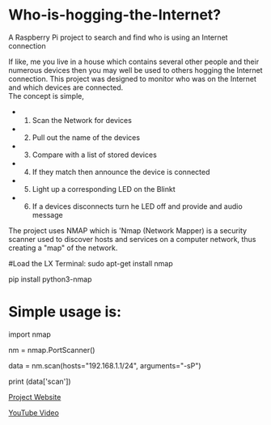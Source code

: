 # Who-is-hogging-the-Internet?
A Raspberry Pi project to search and find who is using an Internet connection

If like, me you live in a house which contains several other people and their numerous devices then you may well be used to others hogging the Internet connection.  This project was  designed to monitor who was on the Internet and which devices are connected.  
The concept is simple, 
* 1. Scan the Network for devices
* 2. Pull out the name of the devices
* 3. Compare with a list of stored devices
* 4. If they match then announce the device is connected
* 5. Light up a corresponding LED on the Blinkt
* 6. If a devices disconnects turn he LED off and provide and audio message

The project uses NMAP which is 'Nmap (Network Mapper) is a security scanner used to discover hosts and services on a computer network, thus creating a "map" of the network. 

#Load the LX Terminal:
sudo apt-get install nmap

pip install python3-nmap

# Simple usage is:
import nmap

nm = nmap.PortScanner()

data = nm.scan(hosts="192.168.1.1/24", arguments="-sP")

print (data['scan'])

[Project Website](http://www.tecoed.co.uk/blinkt.html)

[YouTube Video](https://www.youtube.com/watch?v=r_JDw65FTMA&feature=youtu.be)
